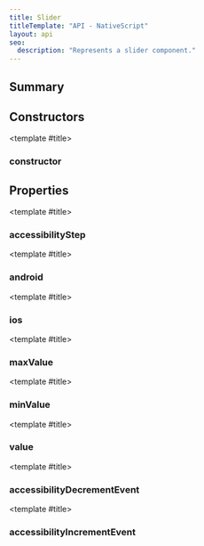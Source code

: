 ```yaml
---
title: Slider
titleTemplate: "API - NativeScript"
layout: api
seo:
  description: "Represents a slider component."
---
```


<!-- This page is auto generated, do not edit manually. -->
<!-- Run "yarn generate:api-docs" to regenerate -->

<script setup lang="ts">
  import { provide } from "vue";
  import API_DATA from "./Slider.data.json";
  
  provide('API_DATA', API_DATA);
</script>

<APIRefHierarchy v-once />

<APIRefComment commentBase64="eyJibG9ja1RhZ3MiOltdLCJtb2RpZmllclRhZ3MiOnt9LCJzdW1tYXJ5IjpbeyJraW5kIjoidGV4dCIsInRleHQiOiJSZXByZXNlbnRzIGEgc2xpZGVyIGNvbXBvbmVudC4ifV19" v-once />

## <Heading ignore>Summary</Heading>

<APIRefSummary v-once />

## Constructors

<div class="">

<APIRef for="21668" v-once>

<template #title>

### constructor

</template>

</APIRef>

</div>

## Properties

<div class="">

<APIRef for="21675" v-once>

<template #title>

### accessibilityStep

</template>

</APIRef>

</div>

<div class="">

<APIRef for="21670" v-once>

<template #title>

### android

</template>

</APIRef>

</div>

<div class="">

<APIRef for="21671" v-once>

<template #title>

### ios

</template>

</APIRef>

</div>

<div class="">

<APIRef for="21674" v-once>

<template #title>

### maxValue

</template>

</APIRef>

</div>

<div class="">

<APIRef for="21673" v-once>

<template #title>

### minValue

</template>

</APIRef>

</div>

<div class="">

<APIRef for="21672" v-once>

<template #title>

### value

</template>

</APIRef>

</div>

<div class="isStatic isReadonly">

<APIRef for="21602" v-once>

<template #title>

### accessibilityDecrementEvent

</template>

</APIRef>

</div>

<div class="isStatic isReadonly">

<APIRef for="21603" v-once>

<template #title>

### accessibilityIncrementEvent

</template>

</APIRef>

</div>
